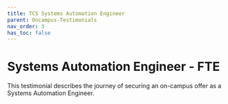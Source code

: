 ```yaml
---
title: TCS Systems Automation Engineer
parent: Oncampus-Testimonials
nav_order: 3
has_toc: false
---
```

# Systems Automation Engineer - FTE
This testimonial describes the journey of securing an on-campus offer as a Systems Automation Engineer.